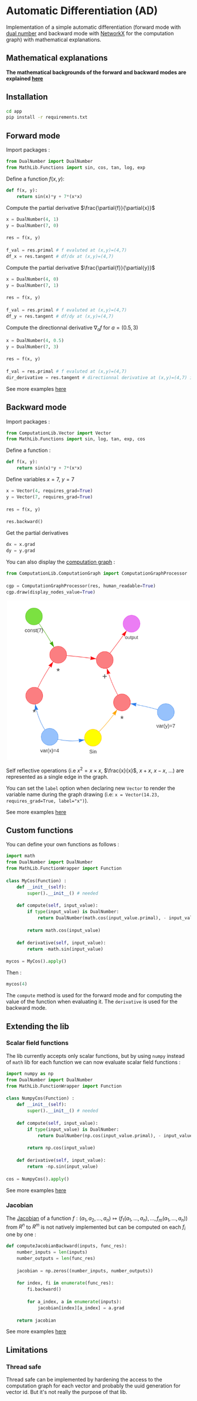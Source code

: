 # Automatic Differentiation (AD)

Implementation of a simple automatic differentiation (forward mode with [dual number](https://en.wikipedia.org/wiki/Dual_number) and backward mode with [NetworkX](https://networkx.org/documentation/stable/tutorial.html) for the computation graph) with mathematical explanations.

## Mathematical explanations

**The mathematical backgrounds of the forward and backward modes are explained [here](./Automatic_differientiation.pdf)**

## Installation

```bash
cd app
pip install -r requirements.txt
```

## Forward mode

Import packages :
```Python
from DualNumber import DualNumber
from MathLib.Functions import sin, cos, tan, log, exp
```

Define a function $f(x,y)$:

```Python
def f(x, y):
    return sin(x)*y + 7*(x*x)
```

Compute the partial derivative $\frac{\partial{f}}{\partial{x}}$

```Python
x = DualNumber(4, 1)
y = DualNumber(7, 0)

res = f(x, y)

f_val = res.primal # f evaluted at (x,y)=(4,7)
df_x = res.tangent # df/dx at (x,y)=(4,7)
```


Compute the partial derivative $\frac{\partial{f}}{\partial{y}}$

```Python
x = DualNumber(4, 0)
y = DualNumber(7, 1)

res = f(x, y)

f_val = res.primal # f evaluted at (x,y)=(4,7)
df_y = res.tangent # df/dy at (x,y)=(4,7)
```

Compute the directionnal derivative $\nabla_{a}f$ for $a=(0.5,3)$

```Python
x = DualNumber(4, 0.5)
y = DualNumber(7, 3)

res = f(x, y)

f_val = res.primal # f evaluted at (x,y)=(4,7)
dir_derivative = res.tangent # directionnal derivative at (x,y)=(4,7) in direction a=(0.5,3)
```

See more examples [here](./app/examples/ForwardMode.py)

## Backward mode

Import packages :
```Python
from ComputationLib.Vector import Vector
from MathLib.Functions import sin, log, tan, exp, cos
```

Define a function :
```Python
def f(x, y):
    return sin(x)*y + 7*(x*x)
```

Define variables $x=7$, $y=7$

```Python
x = Vector(4, requires_grad=True)
y = Vector(7, requires_grad=True)

res = f(x, y)

res.backward()
```

Get the partial derivatives
```Python
dx = x.grad
dy = y.grad
```

You can also display the [computation graph](https://www.tutorialspoint.com/python_deep_learning/python_deep_learning_computational_graphs.htm) :
```Python
from ComputationLib.ComputationGraph import ComputationGraphProcessor

cgp = ComputationGraphProcessor(res, human_readable=True)
cgp.draw(display_nodes_value=True)
```

<p align="center">
    <img
        alt="computation_graph_f"
        src="./assets/images/ghYgsdc8kl.png"
        width="500"
    />
</p>

Self reflective operations (i.e $x^2=x \times x$, $\frac{x}{x}$, $x+x$, $x-x$, ...) are represented as a single edge in the graph.

You can set the `label` option when declaring new `Vector` to render the variable name during the graph drawing (i.e: `x = Vector(14.23, requires_grad=True, label="x")`).


See more examples [here](./app/examples/BackwardMode.py)

## Custom functions

You can define your own functions as follows :

```Python
import math
from DualNumber import DualNumber
from MathLib.FunctionWrapper import Function

class MyCos(Function) :
    def __init__(self):
        super().__init__() # needed
    
    def compute(self, input_value):
        if type(input_value) is DualNumber:
            return DualNumber(math.cos(input_value.primal), - input_value.tangent*math.sin(input_value.primal))

        return math.cos(input_value)
    
    def derivative(self, input_value):
        return -math.sin(input_value)

mycos = MyCos().apply()
```

Then :
```Python
mycos(4)
```

The `compute` method is used for the forward mode and for computing the value of the function when evaluating it. The `derivative` is used for the backward mode.

## Extending the lib

### Scalar field functions

The lib currently accepts only scalar functions, but by using `numpy` instead of `math` lib for each function we can now evaluate scalar field functions : 

```Python
import numpy as np
from DualNumber import DualNumber
from MathLib.FunctionWrapper import Function

class NumpyCos(Function) :
    def __init__(self):
        super().__init__() # needed
    
    def compute(self, input_value):
        if type(input_value) is DualNumber:
            return DualNumber(np.cos(input_value.primal), - input_value.tangent*np.sin(input_value.primal))

        return np.cos(input_value)
    
    def derivative(self, input_value):
        return -np.sin(input_value)

cos = NumpyCos().apply()
```

See more examples [here](./app/examples/CustomFunctions.py)

### Jacobian

The [Jacobian](https://en.wikipedia.org/wiki/Jacobian_matrix_and_determinant) of a function $f: (a_1, a_2, ..., a_n) \mapsto (f_1(a_1, ..., a_n), ..., f_m(a_1, ..., a_n))$ from $R^n$ to $R^m$ is not natively implemented but can be computed on each $f_i$ one by one :

```Python
def computeJacobianBackward(inputs, func_res):
    number_inputs = len(inputs)
    number_outputs = len(func_res)

    jacobian = np.zeros((number_inputs, number_outputs))

    for index, fi in enumerate(func_res):
        fi.backward()

        for a_index, a in enumerate(inputs):
            jacobian[index][a_index] = a.grad
    
    return jacobian
```

See more examples [here](./app/examples/Jacobian.py)

## Limitations

### Thread safe

Thread safe can be implemented by hardening the access to the computation graph for each vector and probably the uuid generation for vector id. But it's not really the purpose of that lib.

